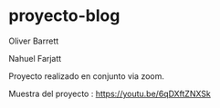 # proyecto-blog

Oliver Barrett

Nahuel Farjatt

Proyecto realizado en conjunto via zoom. 

Muestra del proyecto : https://youtu.be/6qDXftZNXSk
